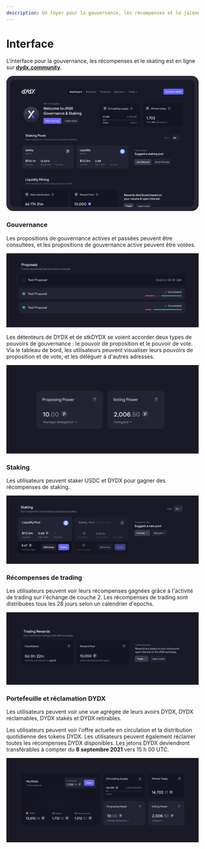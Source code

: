 ```yaml
---
description: Un foyer pour la gouvernance, les récompenses et le jalonnement sur dydx.community
---
```


# Interface

L'interface pour la gouvernance, les récompenses et le skating est en ligne sur [**dydx.community**](https://dydx.community).

![Gagnez et réclamez des récompenses, ou votez sur des propositions](<../.gitbook/assets/image (73).png>)

### Gouvernance

Les propositions de gouvernance actives et passées peuvent être consultées, et les propositions de gouvernance active peuvent être votées.

![Suivez l'état des propositions et votez sur les modifications](<../.gitbook/assets/image (13).png>)

Les détenteurs de DYDX et de stkDYDX se voient accorder deux types de pouvoirs de gouvernance : le pouvoir de proposition et le pouvoir de vote. Via le tableau de bord, les utilisateurs peuvent visualiser leurs pouvoirs de proposition et de vote, et les déléguer à d'autres adresses.

![Déléguez vos pouvoirs de proposition et de vote](<../.gitbook/assets/image (14).png>)

### Staking

Les utilisateurs peuvent staker USDC et DYDX pour gagner des récompenses de staking.

![Stakez pour recevoir des récompenses](<../.gitbook/assets/image (15).png>)

### Récompenses de trading

Les utilisateurs peuvent voir leurs récompenses gagnées grâce à l'activité de trading sur l'échange de couche 2. Les récompenses de trading sont distribuées tous les 28 jours selon un calendrier d'epochs.

![Tradez pour recevoir des récompenses](<../.gitbook/assets/image (14) (2).png>)

### Portefeuille et réclamation DYDX

Les utilisateurs peuvent voir une vue agrégée de leurs avoirs DYDX, DYDX réclamables, DYDX stakés et DYDX retirables.

Les utilisateurs peuvent voir l'offre actuelle en circulation et la distribution quotidienne des tokens DYDX. Les utilisateurs peuvent également réclamer toutes les récompenses DYDX disponibles. Les jetons DYDX deviendront transférables à compter du **8 septembre 2021** vers 15 h 00 UTC.

![Réclamez vos récompenses](<../.gitbook/assets/image (16).png>)
